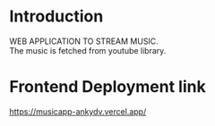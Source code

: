 # Introduction<br>
WEB APPLICATION TO STREAM MUSIC.<BR>
The music is fetched from youtube library.
# Frontend Deployment link <br>
https://musicapp-ankydv.vercel.app/
